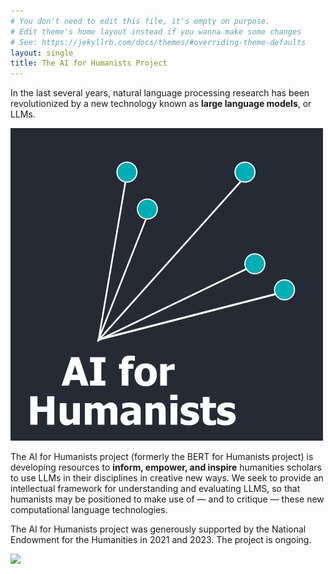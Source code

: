 ```yaml
---
# You don't need to edit this file, it's empty on purpose.
# Edit theme's home layout instead if you wanna make some changes
# See: https://jekyllrb.com/docs/themes/#overriding-theme-defaults
layout: single
title: The AI for Humanists Project
---
```


In the last several years, natural language processing research has been revolutionized by a new technology known as **large language models**, or LLMs.

<img width=500 src="assets/images/AI-for-Humanists-logo-tahoma copy.png">

The AI for Humanists project (formerly the BERT for Humanists project) is developing resources to **inform, empower, and inspire** humanities scholars to use LLMs in their disciplines in creative new ways. We seek to provide an intellectual framework for understanding and evaluating LLMS, so that humanists may be positioned to make use of — and to critique — these new computational language technologies.

The AI for Humanists project was generously supported by the National Endowment for the Humanities in 2021 and 2023. The project is ongoing.

<img width=500 src="https://www.neh.gov/sites/default/files/inline-files/NEH-Preferred-Seal-Transparent820.png"/>
